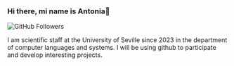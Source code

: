 ### Hi there, mi name is Antonia👋

![GitHub Followers](https://img.shields.io/github/followers/CHECA3?style=social)



I am scientific staff at the University of Seville since 2023 in the department of computer languages and systems.
I will be using github to participate and develop interesting projects.




<!--
**CHECA3/CHECA3** is a ✨ _special_ ✨ repository because its `README.md` (this file) appears on your GitHub profile.

Here are some ideas to get you started:

- 🔭 I’m currently working on ...
- 🌱 I’m currently learning ...
- 👯 I’m looking to collaborate on ...
- 🤔 I’m looking for help with ...
- 💬 Ask me about ...
- 📫 How to reach me: ...
- 😄 Pronouns: ...
- ⚡ Fun fact: ...
-->
